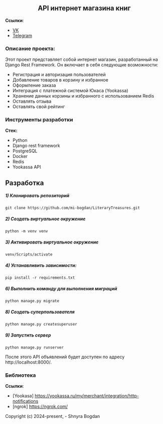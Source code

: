 <h2 align="center">API интернет магазина книг</h2>


**Ссылки**:
- [VK](https://vk.com/id404101172)
- [Telegram](https://t.me/bogdan_shnyra)


### Описание проекта:
Этот проект представляет собой интернет магазин, разработанный на Django Rest Framework. Он включает в себя следующие возможности:
- Регистрация и авторизация пользователей
- Добавление товаров в корзину и избранное
- Оформление заказа
- Интеграция с платежной системой Юкаса (Yookassa)
- Хранение данных корзины и избранного с использованием Redis
- Оставлять отзыва
- Оставлять свой рейтинг 

### Инструменты разработки

**Стек:**
- Python 
- Django rest framework
- PostgreSQL
- Docker
- Redis
- Yookassa API

## Разработка

##### 1) Клонировать репозиторий

    git clone https://github.com/mi-bogdan/LiteraryTreasures.git

##### 2) Создать виртуальное окружение

    python -m venv venv
    
##### 3) Активировать виртуальное окружение

    venv/Scripts/activate       

##### 4) Устанавливить зависимости:

    pip install -r requirements.txt

##### 6) Выполнить команду для выполнения миграций

    python manage.py migrate
    
##### 8) Создать суперпользователя

    python manage.py createsuperuser
    
##### 9) Запустить сервер

    python manage.py runserver

После этого API объявлений будет доступен по адресу http://localhost:8000/.

### Библиотека
**Ссылки**:
- [Yookasa] https://yookassa.ru/my/merchant/integration/http-notifications
- [ngrok] https://ngrok.com/




Copyright (c) 2024-present, - Shnyra Bogdan